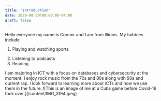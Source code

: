 ```yaml
---
title: "Introduction"
date: 2020-08-30T00:00:00-04:00
draft: false
---
```

Hello everyone my name is Connor and I am from Illinois. My hobbies include <ol> <li>Playing and watching sports</li>
<li>Listening to podcasts</li>
<li>Reading</li>
</ol>
I am majoring in ICT with a focus on databases and cybersecurity at the moment. I enjoy rock music from the 70s and 80s along with 90s and current rap. I look forward to learning more about ICTs and how we use them in the future.
![This is an image of me at a Cubs game before Covid-19 took over.](/content/IMG_3194.jpeg) 
